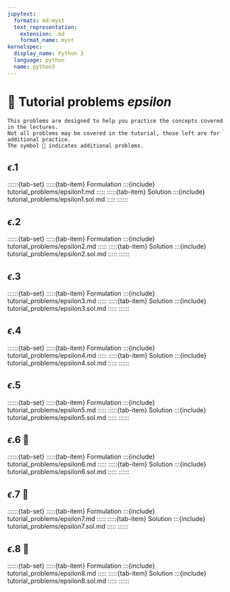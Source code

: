 ```yaml
---
jupytext:
  formats: md:myst
  text_representation:
    extension: .md
    format_name: myst
kernelspec:
  display_name: Python 3
  language: python
  name: python3
---
```


# 🔬 Tutorial problems *epsilon*

```{note}
This problems are designed to help you practice the concepts covered in the lectures.
Not all problems may be covered in the tutorial, those left are for additional practice.
The symbol 🍹 indicates additional problems.
```

## $\epsilon$.1

::::::{tab-set}
:::::{tab-item} Formulation
:::{include} tutorial_problems/epsilon1.md
:::::
:::::{tab-item} Solution
:::{include} tutorial_problems/epsilon1.sol.md
:::::
::::::

## $\epsilon$.2

::::::{tab-set}
:::::{tab-item} Formulation
:::{include} tutorial_problems/epsilon2.md
:::::
:::::{tab-item} Solution
:::{include} tutorial_problems/epsilon2.sol.md
:::::
::::::

## $\epsilon$.3

::::::{tab-set}
:::::{tab-item} Formulation
:::{include} tutorial_problems/epsilon3.md
:::::
:::::{tab-item} Solution
:::{include} tutorial_problems/epsilon3.sol.md
:::::
::::::

## $\epsilon$.4

::::::{tab-set}
:::::{tab-item} Formulation
:::{include} tutorial_problems/epsilon4.md
:::::
:::::{tab-item} Solution
:::{include} tutorial_problems/epsilon4.sol.md
:::::
::::::

## $\epsilon$.5

::::::{tab-set}
:::::{tab-item} Formulation
:::{include} tutorial_problems/epsilon5.md
:::::
:::::{tab-item} Solution
:::{include} tutorial_problems/epsilon5.sol.md
:::::
::::::

## $\epsilon$.6 🍹

::::::{tab-set}
:::::{tab-item} Formulation
:::{include} tutorial_problems/epsilon6.md
:::::
:::::{tab-item} Solution
:::{include} tutorial_problems/epsilon6.sol.md
:::::
::::::

## $\epsilon$.7 🍹

::::::{tab-set}
:::::{tab-item} Formulation
:::{include} tutorial_problems/epsilon7.md
:::::
:::::{tab-item} Solution
:::{include} tutorial_problems/epsilon7.sol.md
:::::
::::::

## $\epsilon$.8 🍹

::::::{tab-set}
:::::{tab-item} Formulation
:::{include} tutorial_problems/epsilon8.md
:::::
:::::{tab-item} Solution
:::{include} tutorial_problems/epsilon8.sol.md
:::::
::::::
